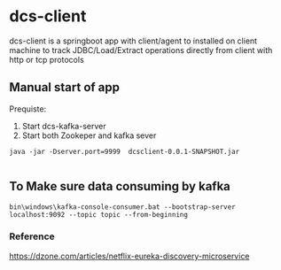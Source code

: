 # dcs-client
dcs-client is a springboot app with client/agent to installed on client machine to track JDBC/Load/Extract operations directly from client with http or tcp protocols

## Manual start of app

Prequiste:
01. Start dcs-kafka-server 
02. Start both Zookeper and kafka sever


```
java -jar -Dserver.port=9999  dcsclient-0.0.1-SNAPSHOT.jar
 
```

## To Make sure data consuming by kafka
```
bin\windows\kafka-console-consumer.bat --bootstrap-server localhost:9092 --topic topic --from-beginning

```
 
### Reference
https://dzone.com/articles/netflix-eureka-discovery-microservice
